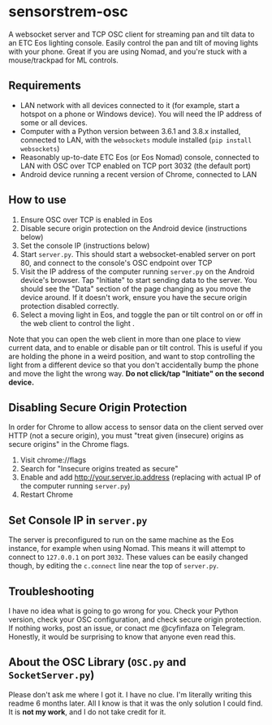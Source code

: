 # sensorstrem-osc
A websocket server and TCP OSC client for streaming pan and tilt data to an ETC Eos lighting console. Easily control the pan and tilt of moving lights with your phone. Great if you are using Nomad, and you're stuck with a mouse/trackpad for ML controls. 
## Requirements
- LAN network with all devices connected to it (for example, start a hotspot on a phone or Windows device). You will need the IP address of some or all devices.
- Computer with a Python version between 3.6.1 and 3.8.x installed, connected to LAN, with the `websockets` module installed (`pip install websockets`)
- Reasonably up-to-date ETC Eos (or Eos Nomad) console, connected to LAN with OSC over TCP enabled on TCP port 3032 (the default port)
- Android device running a recent version of Chrome, connected to LAN
## How to use
1. Ensure OSC over TCP is enabled in Eos
2. Disable secure origin protection on the Android device (instructions below)
3. Set the console IP (instructions below)
4. Start `server.py`. This should start a websocket-enabled server on port 80, and connect to the console's OSC endpoint over TCP
5. Visit the IP address of the computer running `server.py` on the Android device's browser. Tap "Initiate" to start sending data to the server. You should see the "Data" section of the page changing as you move the device around. If it doesn't work, ensure you have the secure origin protection disabled correctly.
6. Select a moving light in Eos, and toggle the pan or tilt control on or off in the web client to control the light . 

Note that you can open the web client in more than one place to view current data, and to enable or disable pan or tilt control. This is useful if you are holding the phone in a weird position, and want to stop controlling the light from a different device so that you don't accidentally bump the phone and move the light the wrong way. **Do not click/tap "Initiate" on the second device.**
## Disabling Secure Origin Protection
In order for Chrome to allow access to sensor data on the client served over HTTP (not a secure origin), you must "treat given (insecure) origins as secure origins" in the Chrome flags.  
1. Visit chrome://flags
2. Search for "Insecure origins treated as secure"
3. Enable and add http://your.server.ip.address (replacing with actual IP of the computer running `server.py`)
4. Restart Chrome
## Set Console IP in `server.py`
The server is preconfigured to run on the same machine as the Eos instance, for example when using Nomad. This means it will attempt to connect to `127.0.0.1` on port `3032`. These values can be easily changed though, by editing the `c.connect` line near the top of `server.py`.
## Troubleshooting
I have no idea what is going to go wrong for you. Check your Python version, check your OSC configuration, and check secure origin protection. If nothing works, post an issue, or conact me @cyfinfaza on Telegram. Honestly, it would be surprising to know that anyone even read this.
## About the OSC Library (`OSC.py` and `SocketServer.py`)
Please don't ask me where I got it. I have no clue. I'm literally writing this readme 6 months later. All I know is that it was the only solution I could find. It is **not my work**, and I do not take credit for it.